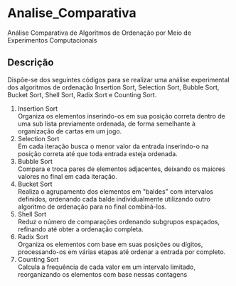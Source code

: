 # Analise_Comparativa
Análise Comparativa de Algoritmos de Ordenação por Meio de Experimentos Computacionais

## Descrição
Dispõe-se dos seguintes códigos para se realizar uma análise experimental dos algoritmos de ordenação Insertion Sort, Selection Sort, Bubble Sort, Bucket Sort, Shell Sort, Radix Sort e Counting Sort.
1. Insertion Sort <br>
   Organiza os elementos inserindo-os em sua posição correta dentro de uma sub lista previamente ordenada, de forma semelhante à organização de cartas em um jogo.
2. Selection Sort <br>
   Em cada iteração busca o menor valor da entrada inserindo-o na posição correta até que toda entrada esteja ordenada.
3. Bubble Sort <br>
   Compara e troca pares de elementos adjacentes, deixando os maiores valores no final em cada iteração.
4. Bucket Sort <br>
   Realiza o agrupamento dos elementos em "baldes" com intervalos definidos, ordenando cada balde individualmente utilizando outro algoritmo de ordenação para no final combiná-los.
5. Shell Sort <br>
   Reduz o número de comparações ordenando subgrupos espaçados, refinando até obter a ordenação completa.
6. Radix Sort <br>
   Organiza os elementos com base em suas posições ou dígitos, processando-os em várias etapas até ordenar a entrada por completo.
7. Counting Sort <br>
   Calcula a frequência de cada valor em um intervalo limitado, reorganizando os elementos com base nessas contagens
